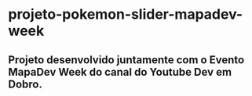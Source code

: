 ## <h1>projeto-pokemon-slider-mapadev-week</h1>
<h2>Projeto desenvolvido juntamente com o Evento MapaDev Week do canal do Youtube Dev em Dobro.</h2>
